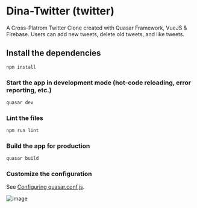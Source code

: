# Dina-Twitter (twitter)

A Cross-Platrom Twitter Clone created with Quasar Framework, VueJS & Firebase. Users can add new tweets, delete old tweets, and like tweets.

## Install the dependencies
```bash
npm install
```

### Start the app in development mode (hot-code reloading, error reporting, etc.)
```bash
quasar dev
```

### Lint the files
```bash
npm run lint
```

### Build the app for production
```bash
quasar build
```

### Customize the configuration
See [Configuring quasar.conf.js](https://quasar.dev/quasar-cli/quasar-conf-js).

![image](https://user-images.githubusercontent.com/57219508/114444803-f3790280-9bd7-11eb-8439-53cd964a9c79.png)
